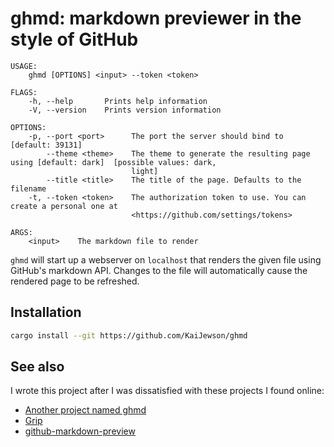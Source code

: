 # ghmd: markdown previewer in the style of GitHub

```
USAGE:
    ghmd [OPTIONS] <input> --token <token>

FLAGS:
    -h, --help       Prints help information
    -V, --version    Prints version information

OPTIONS:
    -p, --port <port>      The port the server should bind to [default: 39131]
        --theme <theme>    The theme to generate the resulting page using [default: dark]  [possible values: dark,
                           light]
        --title <title>    The title of the page. Defaults to the filename
    -t, --token <token>    The authorization token to use. You can create a personal one at
                           <https://github.com/settings/tokens>

ARGS:
    <input>    The markdown file to render
```

`ghmd` will start up a webserver on `localhost` that renders the given file using GitHub's markdown
API. Changes to the file will automatically cause the rendered page to be refreshed.

## Installation

```sh
cargo install --git https://github.com/KaiJewson/ghmd
```

## See also

I wrote this project after I was dissatisfied with these projects I found online:

- [Another project named ghmd](https://github.com/gilliek/ghmd)
- [Grip](https://github.com/joeyespo/grip)
- [github-markdown-preview](https://github.com/dmarcotte/github-markdown-preview)

